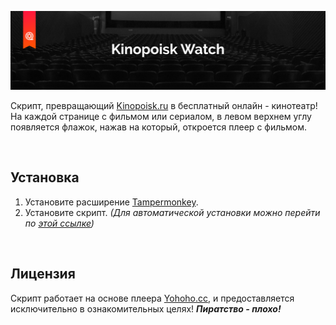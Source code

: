 ![Image](https://raw.githubusercontent.com/mudachyo/Watch-Kinopoisk/master/image.png)

Скрипт, превращающий [Kinopoisk.ru](https://www.kinopoisk.ru/) в бесплатный онлайн - кинотеатр! На каждой странице с фильмом или сериалом, в левом верхнем углу появляется флажок, нажав на который, откроется плеер с фильмом.

<br>

## Установка
1. Установите расширение [Tampermonkey](https://www.tampermonkey.net/).
2. Установите скрипт. _(Для автоматической установки можно перейти по [этой ссылке](https://github.com/mudachyo/Watch-Kinopoisk/raw/master/kinopoisk-watch.user.js))_

<br>

## Лицензия
Скрипт работает на основе плеера [Yohoho.cc](https://yohoho.cc/), и предоставляется исключительно в ознакомительных целях! 
***Пиратство - плохо!***
